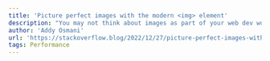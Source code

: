 ```yaml
---
title: 'Picture perfect images with the modern <img> element'
description: "You may not think about images as part of your web dev work, but they can affect your web app's performance more than any other part of your code."
author: 'Addy Osmani'
url: 'https://stackoverflow.blog/2022/12/27/picture-perfect-images-with-the-modern-element/'
tags: Performance
---
```

